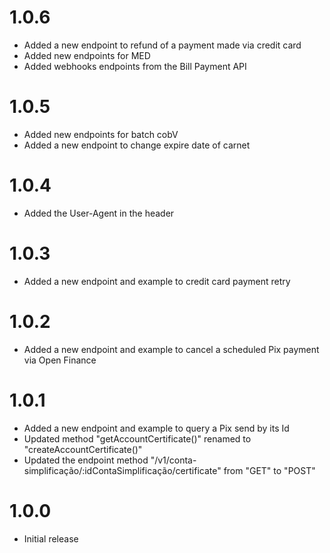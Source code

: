 # 1.0.6

- Added a new endpoint to refund of a payment made via credit card
- Added new endpoints for MED
- Added webhooks endpoints from the Bill Payment API

# 1.0.5

- Added new endpoints for batch cobV
- Added a new endpoint to change expire date of carnet

# 1.0.4

- Added the User-Agent in the header

# 1.0.3

- Added a new endpoint and example to credit card payment retry

# 1.0.2

- Added a new endpoint and example to cancel a scheduled Pix payment via Open Finance

# 1.0.1

- Added a new endpoint and example to query a Pix send by its Id
- Updated method "getAccountCertificate()" renamed to "createAccountCertificate()"
- Updated the endpoint method "/v1/conta-simplificação/:idContaSimplificação/certificate" from "GET" to "POST"

# 1.0.0

- Initial release

